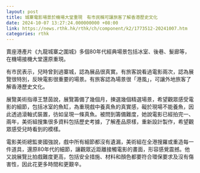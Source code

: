 ```yaml
---
layout: post
title: 城寨電影場景於機場大堂重現　有市民稱可讓旅客了解香港歷史文化
date: 2024-10-07 13:27:24.000000000 +08:00
link: https://news.rthk.hk/rthk/ch/component/k2/1773512-20241007.htm
categories: rthk
---
```


賣座港產片《九龍城寨之圍城》多個80年代經典場景包括冰室、後巷、髮廊等，在機場接機大堂還原重現。

有市民表示，兒時曾到過寨城，認為展品很真實。有旅客說看過電影兩次，認為展覽很特別，反映電影很重要的場景。有旅客認為場景很「港風」，可讓外地旅客了解香港歷史文化。

展覽美術指導王慧茵說，展覽籌備了幾個月，揀選幾個精選場景，希望觀眾感受電影的細節，包括冰室的魚缸，為重現戲中養真魚的真實感，礙於現場不能養魚，因此透過滾軸式裝置，彷如呈現一條真魚。被問到籌備難度，她說電影已經拍完一、兩年，美術組搜集很多資料包括歷史考據，了解產品原樣，重新設計製作，希望觀眾感受兒時看到的模樣。

電影美術總監麥國強說，戲中所有細節都沒有遺漏，美術組在全港搜羅或重造每一件道具，還原80年代的細節，讓觀眾近距離接觸電影的畫面，形容感覺震撼。他又說展覽比拍戲難度更高，包括安全措施、材料和顏色都要符合環保要求及沒有傷害性，因此花更多時間和更艱辛。

